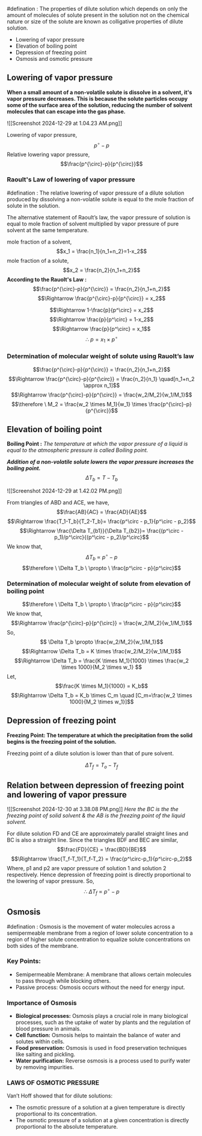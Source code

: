 #defination : The properties of dilute solution which depends on only the amount of molecules of solute present in the solution not on the chemical nature or size of the solute are known as colligative properties of dilute solution.

- Lowering of vapor pressure 
- Elevation of boiling point
- Depression of freezing point 
- Osmosis and osmotic pressure

## Lowering of vapor pressure 

**When a small amount of a non-volatile solute is dissolve in a solvent, it's vapor pressure decreases. This is because the solute particles occupy some of the surface area of the solution, reducing the number of solvent molecules that can escape into the gas phase.** 

![[Screenshot 2024-12-29 at 1.04.23 AM.png]]

Lowering of vapor pressure, $$p^{\circ}-p$$
Relative lowering vapor pressure, $$\frac{p^{\circ}-p}{p^{\circ}}$$
### Raoult's Law of lowering of vapor pressure

#defination : The relative lowering of vapor pressure of a  dilute solution produced by dissolving a non-volatile solute is equal to the mole fraction of solute in the solution.

The alternative statement of Raoult’s law, the vapor pressure of solution is equal to mole fraction of solvent multiplied by vapor pressure of pure solvent at the same temperature.

mole fraction of a solvent, $$x_1 = \frac{n_1}{n_1+n_2}=1-x_2$$
mole fraction of a solute, $$x_2 = \frac{n_2}{n_1+n_2}$$
**According to the Rauolt's Law :** $$\frac{p^{\circ}-p}{p^{\circ}} = \frac{n_2}{n_1+n_2}$$
$$\Rightarrow \frac{p^{\circ}-p}{p^{\circ}} = x_2$$

$$\Rightarrow 1-\frac{p}{p^\circ} = x_2$$
$$\Rightarrow \frac{p}{p^\circ} = 1-x_2$$
$$\Rightarrow \frac{p}{p^\circ} = x_1$$
$$\therefore\ p = x_1 \ \times \ p^\circ $$

### Determination of molecular weight of solute using Rauolt’s law

$$\frac{p^{\circ}-p}{p^{\circ}} = \frac{n_2}{n_1+n_2}$$
$$\Rightarrow \frac{p^{\circ}-p}{p^{\circ}} = \frac{n_2}{n_1} \quad[n_1+n_2 \approx n_1]$$
$$\Rightarrow \frac{p^{\circ}-p}{p^{\circ}} = \frac{w_2/M_2}{w_1/M_1}$$
$$\therefore \ M_2 = \frac{w_2 \times M_1}{w_1} \times \frac{p^{\circ}-p}{p^{\circ}}$$

## Elevation of boiling point

**Boiling Point :** *The temperature at which the vapor pressure of a liquid is equal to the atmospheric pressure is called Boiling point.*

***Addition of a non-volatile solute lowers the vapor pressure increases the boiling point.***
$$\Delta T_b = T-T_b$$

![[Screenshot 2024-12-29 at 1.42.02 PM.png]]

From triangles of ABD and ACE, we have,
$$\frac{AB}{AC} = \frac{AD}{AE}$$
$$\Rightarrow \frac{T_1-T_b}{T_2-T_b}= \frac{p^\circ - p_1}{p^\circ - p_2}$$
$$\Rightarrow \frac{\Delta T_{b1}}{\Delta T_{b2}}= \frac{(p^\circ - p_1)/p^\circ}{(p^\circ - p_2)/p^\circ}$$
We know that, $$\Delta T_b \ \propto \ p^\circ - p$$$$\therefore \ \Delta T_b \ \propto \ \frac{p^\circ - p}{p^\circ}$$
### Determination of molecular weight of solute from elevation of boiling point

$$\therefore \ \Delta T_b \ \propto \ \frac{p^\circ - p}{p^\circ}$$
We know that,
$$\Rightarrow \frac{p^{\circ}-p}{p^{\circ}} = \frac{w_2/M_2}{w_1/M_1}$$
So,
$$ \Delta T_b \propto \frac{w_2/M_2}{w_1/M_1}$$
$$\Rightarrow \Delta T_b = K \times \frac{w_2/M_2}{w_1/M_1}$$
$$\Rightarrow \Delta T_b = \frac{K \times M_1}{1000} \times \frac{w_2 \times 1000}{M_2 \times w_1} $$
Let, $$\frac{K \times M_1}{1000} = K_b$$
$$\Rightarrow \Delta T_b = K_b \times C_m \quad [C_m=\frac{w_2 \times 1000}{M_2 \times w_1}]$$

## Depression of freezing point

**Freezing Point: The temperature at which the precipitation from the solid begins is the freezing point of the solution.**

Freezing point of a dilute solution is lower than that of pure solvent.

$$\Delta T_f = T_o - T_f$$

## Relation between depression of freezing point and lowering of vapor pressure

![[Screenshot 2024-12-30 at 3.38.08 PM.png]]
*Here the BC is the the freezing point of solid solvent & the AB is the freezing point of the liquid solvent.*

For dilute solution FD and CE are approximately parallel straight lines and BC is also a straight line. Since
the triangles BDF and BEC are similar,
$$\frac{FD}{CE} = \frac{BD}{BE}$$
$$\Rightarrow \frac{T_f-T_1}{T_f-T_2} = \frac{p^\circ-p_1}{p^\circ-p_2}$$
Where, p1 and p2 are vapor pressure of solution 1 and solution 2 respectively. Hence depression of freezing point is directly proportional to the lowering of vapor pressure. So,
$$\therefore \ \Delta T_f \ \propto \ p^\circ - p$$


## Osmosis

#defination : Osmosis is the movement of water molecules across a semipermeable membrane from a region of lower solute concentration to a region of higher solute concentration to equalize solute concentrations on both sides of the membrane.

### Key Points:

- Semipermeable Membrane: A membrane that allows certain molecules to pass through while blocking others.
- Passive process: Osmosis occurs without the need for energy input.

### Importance of Osmosis

- **Biological processes:** Osmosis plays a crucial role in many biological processes, such as the uptake of water by plants and the regulation of blood pressure in animals.
- **Cell function:** Osmosis helps to maintain the balance of water and solutes within cells.
- **Food preservation:** Osmosis is used in food preservation techniques like salting and pickling.
- **Water purification:** Reverse osmosis is a process used to purify water by removing impurities.

### LAWS OF OSMOTIC PRESSURE

Van’t Hoff showed that for dilute solutions:

- The osmotic pressure of a solution at a given temperature is directly proportional to its concentration.
- The osmotic pressure of a solution at a given concentration is directly proportional to the absolute temperature.


